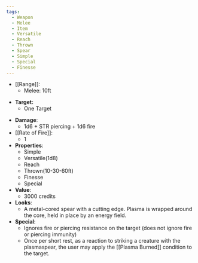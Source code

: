 ```yaml
---
tags:
  - Weapon
  - Melee
  - Item
  - Versatile
  - Reach
  - Thrown
  - Spear
  - Simple
  - Special
  - Finesse
---
```

* [[Range]]:
	* Melee: 10ft
- **Target:**
	- One Target
* __Damage__:
	* 1d6 + STR piercing + 1d6 fire
* [[Rate of Fire]]:
	* 1
* __Properties__:
	* Simple
	* Versatile(1d8)
	* Reach
	* Thrown(10-30-60ft)
	* Finesse
	* Special
* **Value**:
	* 3000 credits
* **Looks**:
	* A metal-cored spear with a cutting edge. Plasma is wrapped around the core, held in place by an energy field.
* **Special**:
	* Ignores fire or piercing resistance on the target (does not ignore fire or piercing immunity)
	* Once per short rest, as a reaction to striking a creature with the plasmaspear, the user may apply the [[Plasma Burned]] condition to the target. 